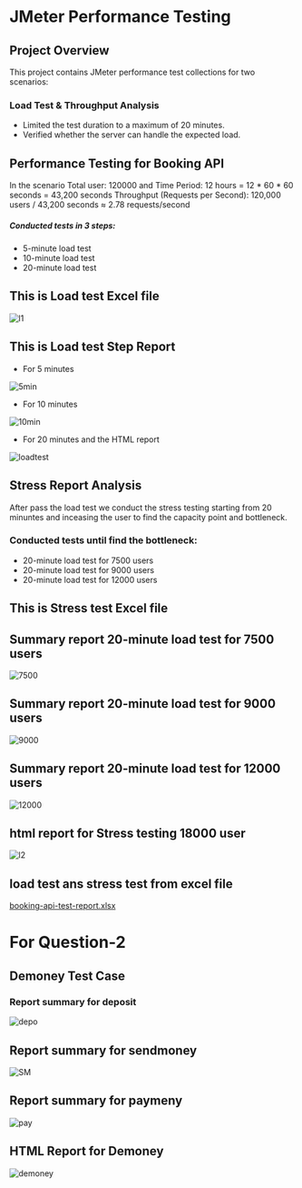 # JMeter Performance Testing
## Project Overview
This project contains JMeter performance test collections for two scenarios:
### Load Test & Throughput Analysis
- Limited the test duration to a maximum of 20 minutes.
- Verified whether the server can handle the expected load.
## Performance Testing for Booking API
In the scenario Total user: 120000 and Time Period: 12 hours = 12 * 60 * 60 seconds = 43,200 seconds
Throughput (Requests per Second): 120,000 users / 43,200 seconds ≈ 2.78 requests/second
##### Conducted tests in 3 steps:
- 5-minute load test
- 10-minute load test
- 20-minute load test


## This is Load test Excel file


![l1](https://github.com/user-attachments/assets/fe649776-9fb1-469f-815f-3c569d509f32)

## This is Load test Step Report 
- For 5 minutes

![5min](https://github.com/user-attachments/assets/5578febc-6bc9-4e32-810b-99a526eba2a5)

- For 10 minutes
  
![10min](https://github.com/user-attachments/assets/31183925-8178-46e0-912b-2dcac575df22)

-  For 20 minutes and the HTML report
  
![loadtest](https://github.com/user-attachments/assets/4f709b20-25aa-41fb-8f80-caff34bda6c9)

## Stress Report Analysis
After pass the load test we conduct the stress testing starting from 20 minuntes and inceasing the user to find the capacity point and bottleneck.

### Conducted tests until find the bottleneck:
- 20-minute load test for 7500 users
- 20-minute load test for 9000 users
- 20-minute load test for 12000 users

## This is Stress test  Excel file

##  Summary report 20-minute load test for 7500 users

![7500](https://github.com/user-attachments/assets/8cc7ed1a-5ece-4881-8831-b52fc4898201)

##  Summary report 20-minute load test for 9000 users

![9000](https://github.com/user-attachments/assets/ba3d1072-c96c-4375-8dda-554796b8ab3e)

##  Summary report 20-minute load test for 12000 users

![12000](https://github.com/user-attachments/assets/a566c9e7-832a-4c01-9fa7-66dd173f8e1f)


## html report for Stress testing 18000 user

![l2](https://github.com/user-attachments/assets/5eaa1ccb-191b-4bc1-b815-5523d3bce3bf)

## load test ans stress test from excel file

[booking-api-test-report.xlsx](https://github.com/user-attachments/files/19259508/booking-api-test-report.xlsx)


# For Question-2
## Demoney Test Case
### Report summary for deposit

![depo](https://github.com/user-attachments/assets/e20bf174-265c-4b70-9e79-5407185ec00b)

## Report summary for sendmoney

![SM](https://github.com/user-attachments/assets/4a40c5be-ac59-435f-a41b-2f875f36d940)

## Report summary for paymeny

![pay](https://github.com/user-attachments/assets/e3a7cce5-fb23-4784-a9c3-b8c64c3554ec)

## HTML Report for Demoney

![demoney](https://github.com/user-attachments/assets/1189a8c6-2362-4f45-a69f-2e38362ed08a)









